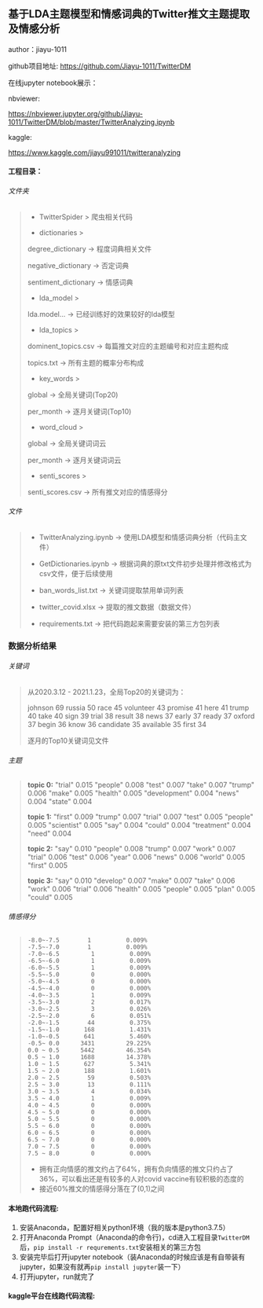 ## 基于LDA主题模型和情感词典的Twitter推文主题提取及情感分析

author：jiayu-1011

github项目地址: https://github.com/Jiayu-1011/TwitterDM



在线jupyter notebook展示：

nbviewer:

https://nbviewer.jupyter.org/github/Jiayu-1011/TwitterDM/blob/master/TwitterAnalyzing.ipynb



kaggle:

https://www.kaggle.com/jiayu991011/twitteranalyzing







#### 工程目录：

###### 文件夹

>- TwitterSpider > 爬虫相关代码
>
>
>
>- dictionaries > 
>
>  degree_dictionary → 程度词典相关文件
>
>  negative_dictionary → 否定词典
>
>  sentiment_dictionary → 情感词典
>
>  
>
>- lda_model > 
>
>  lda.model... → 已经训练好的效果较好的lda模型
>
>  
>
>- lda_topics > 
>
>  dominent_topics.csv → 每篇推文对应的主题编号和对应主题构成
>
>  topics.txt → 所有主题的概率分布构成
>
>   
>
>- key_words > 
>
>  global → 全局关键词(Top20)
>
>  per_month → 逐月关键词(Top10)
>
>  
>
>- word_cloud > 
>
>  global → 全局关键词词云
>
>  per_month → 逐月关键词词云
>
>  
>
>- senti_scores >
>
>  senti_scores.csv → 所有推文对应的情感得分
>
>





###### 文件

>- TwitterAnalyzing.ipynb → 使用LDA模型和情感词典分析（代码主文件）
>
>- GetDictionaries.ipynb → 根据词典的原txt文件初步处理并修改格式为csv文件，便于后续使用
>
>- ban_words_list.txt → 关键词提取禁用单词列表
>
>- twitter_covid.xlsx → 提取的推文数据（数据文件）
>
>- requirements.txt → 把代码跑起来需要安装的第三方包列表
>
>



### 数据分析结果

###### 关键词

> 从2020.3.12 - 2021.1.23，全局Top20的关键词为：
>
> johnson 69
> russia 50
> race 45
> volunteer 43
> promise 41
> here 41
> trump 40
> take 40
> sign 39
> trial 38
> result 38
> news 37
> early 37
> ready 37
> oxford 37
> begin 36
> know 36
> candidate 35
> available 35
> first 34
>
>  
>
> 逐月的Top10关键词见文件



###### 主题

>**topic 0:**
>  "trial"   0.015
>  "people"    0.008
>  "test"    0.007
>  "take"    0.007
>  "trump"    0.006
>  "make"    0.005
>  "health"    0.005
>  "development"    0.004
>  "news"    0.004
>  "state"   0.004
>
>**topic 1:**
>  "first"   0.009
>  "trump"    0.007
>  "trial"    0.007
>  "test"    0.005
>  "people"    0.005
>  "scientist"    0.005
>  "say"    0.004
>  "could"    0.004
>  "treatment"    0.004
>  "need"   0.004
>
>**topic 2:**
>  "say"   0.010
>  "people"    0.008
>  "trump"    0.007
>  "work"    0.007
>  "trial"    0.006
>  "test"    0.006
>  "year"    0.006
>  "news"    0.006
>  "world"    0.005
>  "first"   0.005
>
>**topic 3:**
>  "say"   0.010
>  "develop"    0.007
>  "make"    0.007
>  "take"    0.006
>  "work"    0.006
>  "trial"    0.006
>  "health"    0.005
>  "people"    0.005
>  "plan"    0.005
>  "could"   0.005
>
>



###### 情感得分

>```
>-8.0~-7.5		  1          0.009%
>-7.5~-7.0		  1          0.009%
>-7.0~-6.5         1          0.009%
>-6.5~-6.0         1          0.009%
>-6.0~-5.5         1          0.009%
>-5.5~-5.0         0          0.000%
>-5.0~-4.5         0          0.000%
>-4.5~-4.0         0          0.000%
>-4.0~-3.5         1          0.009%
>-3.5~-3.0         2          0.017%
>-3.0~-2.5         3          0.026%
>-2.5~-2.0         6          0.051%
>-2.0~-1.5        44          0.375%
>-1.5~-1.0       168          1.431%
>-1.0~-0.5       641          5.460%
>-0.5~ 0.0      3431         29.225%
> 0.0 ~ 0.5      5442         46.354%
> 0.5 ~ 1.0      1688         14.378%
> 1.0 ~ 1.5       627          5.341%
> 1.5 ~ 2.0       188          1.601%
> 2.0 ~ 2.5        59          0.503%
> 2.5 ~ 3.0        13          0.111%
> 3.0 ~ 3.5         4          0.034%
> 3.5 ~ 4.0         1          0.009%
> 4.0 ~ 4.5         0          0.000%
> 4.5 ~ 5.0         0          0.000%
> 5.0 ~ 5.5         0          0.000%
> 5.5 ~ 6.0         0          0.000%
> 6.0 ~ 6.5         0          0.000%
> 6.5 ~ 7.0         0          0.000%
> 7.0 ~ 7.5         0          0.000%
> 7.5 ~ 8.0         0          0.000%
>```
>
>
>- 拥有正向情感的推文约占了64%，拥有负向情感的推文只约占了36%，可以看出还是有较多的人对covid vaccine有较积极的态度的
>- 接近60%推文的情感得分落在了(0,1)之间
>
>





#### 本地跑代码流程:

1. 安装Anaconda，配置好相关python环境（我的版本是python3.7.5）
2. 打开Anaconda Prompt（Anaconda的命令行)，cd进入工程目录`TwitterDM`后，`pip install -r requrements.txt`安装相关的第三方包
3. 安装完毕后打开jupyter notebook（装Anaconda的时候应该是有自带装有jupyter，如果没有就再`pip install jupyter`装一下）
4. 打开jupyter，run就完了



#### kaggle平台在线跑代码流程:



